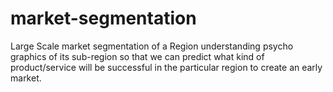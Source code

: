 # market-segmentation
Large Scale market segmentation of a Region understanding psycho graphics of its sub-region so that we can predict what kind of product/service will be successful in the particular region to create an early market.
